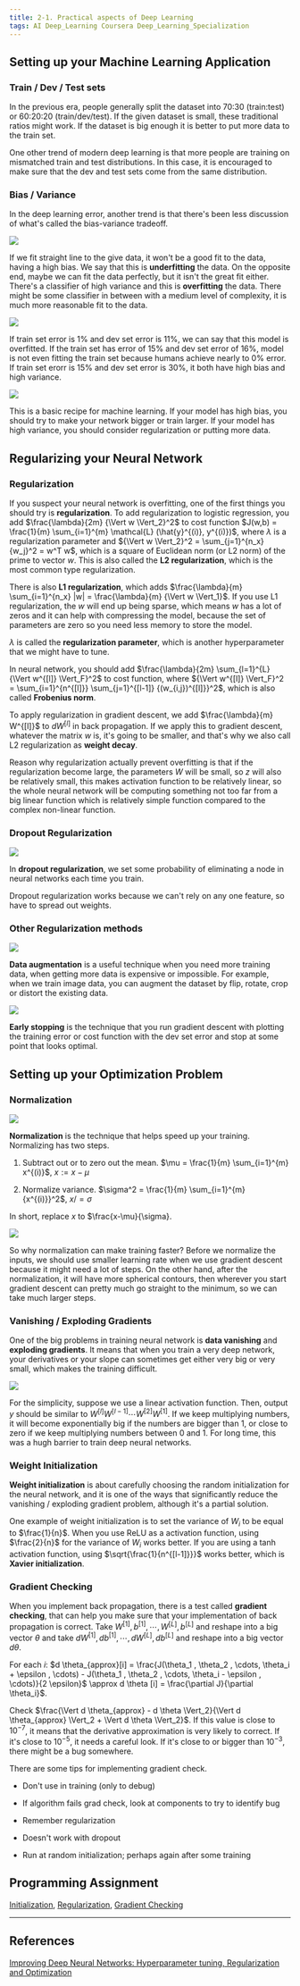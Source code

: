 ```yaml
---
title: 2-1. Practical aspects of Deep Learning
tags: AI Deep_Learning Coursera Deep_Learning_Specialization
---
```


## Setting up your Machine Learning Application

### Train / Dev / Test sets

In the previous era, people generally split the dataset into 70:30 (train:test) or 60:20:20 (train/dev/test). If the given dataset
is small, these traditional ratios might work. If the dataset is big enough it is better to put more data to the train set.

One other trend of modern deep learning is that more people are training on mismatched train and test distributions. In this
case, it is encouraged to make sure that the dev and test sets come from the same distribution.

### Bias / Variance

In the deep learning error, another trend is that there's been less discussion of what's called the bias-variance tradeoff.

![](https://raw.githubusercontent.com/evfox9/blog/master/deeplearning/dl2101.png)

If we fit straight line to the give data, it won't be a good fit to the data, having a high bias. We say that this is **underfitting**
the data. On the opposite end, maybe we can fit the data perfectly, but it isn't the great fit either. There's a classifier
of high variance and this is **overfitting** the data. There might be some classifier in between with a medium level of complexity,
it is much more reasonable fit to the data.

![](https://raw.githubusercontent.com/evfox9/blog/master/deeplearning/dl2102.png)

If train set error is 1% and dev set error is 11%, we can say that this model is overfitted. If the train set has error of 15%
and dev set error of 16%, model is not even fitting the train set because humans achieve nearly to 0% error. If train set erorr
is 15% and dev set error is 30%, it both have high bias and high variance.

![](https://raw.githubusercontent.com/evfox9/blog/master/deeplearning/dl2103.png)

This is a basic recipe for machine learning. If your model has high bias, you should try to make your network bigger or train
larger. If your model has high variance, you should consider regularization or putting more data.

## Regularizing your Neural Network

### Regularization

If you suspect your neural network is overfitting, one of the first things you should try is **regularization**. To add regularization
to logistic regression, you add $\frac{\lambda}{2m} {\Vert w \Vert_2}^2$ to cost function $J(w,b) = \frac{1}{m} \sum_{i=1}^{m}
\mathcal{L} (\hat{y}^{(i)}, y^{(i)})$, where $\lambda$ is a regularization parameter and ${\Vert w \Vert_2}^2 = \sum_{j=1}^{n_x} {w_j}^2 = w^T w$,
which is a square of Euclidean norm (or L2 norm) of the prime to vector $w$. This is also called the **L2 regularization**, which
is the most common type regularization.

There is also **L1 regularization**, which adds $\frac{\lambda}{m} \sum_{i=1}^{n_x} |w| =
\frac{\lambda}{m} {\Vert w \Vert_1}$. If you use L1 regularization, the $w$ will end up being sparse, which means $w$ has
a lot of zeros and it can help with compressing the model, because the set of parameters are zero so you need less memory to
store the model.

$\lambda$ is called the **regularization parameter**, which is another hyperparameter that we might have to tune.

In neural network, you should add $\frac{\lambda}{2m} \sum_{l=1}^{L} {\Vert w^{[l]} \Vert_F}^2$ to cost function, where ${\Vert w^{[l]} \Vert_F}^2 =
\sum_{i=1}^{n^{[l]}} \sum_{j=1}^{[l-1]} {(w_{i,j})^{[l]}}^2$, which is also called **Frobenius norm**.

To apply regularization in gradient descent, we add $\frac{\lambda}{m} W^{[l]}$ to $d W^{[l]}$ in back propagation. If we apply
this to gradient descent, whatever the matrix $w$ is, it's going to be smaller, and that's why we also call L2 regularization
as **weight decay**.

Reason why regularization actually prevent overfitting is that if the regularization become large, the parameters $W$ will be small,
so $z$ will also be relatively small, this makes activation function to be relatively linear, so the whole neural network will be
computing something not too far from a big linear function which is relatively simple function compared to the complex non-linear
function.

### Dropout Regularization

![](https://raw.githubusercontent.com/evfox9/blog/master/deeplearning/dl2104.png)

In **dropout regularization**, we set some probability of eliminating a node in neural networks each time you train.

Dropout regularization works because we can't rely on any one feature, so have to spread out weights.

### Other Regularization methods

![](https://raw.githubusercontent.com/evfox9/blog/master/deeplearning/dl2105.png)

**Data augmentation** is a useful technique when you need more training data, when getting more data is expensive or impossible.
For example, when we train image data, you can augment the dataset by flip, rotate, crop or distort the existing data.

![](https://raw.githubusercontent.com/evfox9/blog/master/deeplearning/dl2106.png)

**Early stopping** is the technique that you run gradient descent with plotting the training error or cost function with the
dev set error and stop at some point that looks optimal.

## Setting up your Optimization Problem

### Normalization

![](https://raw.githubusercontent.com/evfox9/blog/master/deeplearning/dl2107.png)

**Normalization** is the technique that helps speed up your training. Normalizing has two steps.

1) Subtract out or to zero out the mean. $\mu = \frac{1}{m} \sum_{i=1}^{m} x^{(i)}$, $x := x - \mu$

2) Normalize variance. $\sigma^2 = \frac{1}{m} \sum_{i=1}^{m} {x^{(i)}}^2$, $x /= \sigma$

In short, replace $x$ to $\frac{x-\mu}{\sigma}.


![](https://raw.githubusercontent.com/evfox9/blog/master/deeplearning/dl2108.png)

So why normalization can make training faster? Before we normalize the inputs, we should use smaller learning rate when
we use gradient descent because it might need a lot of steps. On the other hand, after the normalization, it will have more
spherical contours, then wherever you start gradient descent can pretty much go straight to the minimum, so we can take much
larger steps.

### Vanishing / Exploding Gradients
One of the big problems in training neural network is **data vanishing** and **exploding gradients**. It means that when you train
a very deep network, your derivatives or your slope can sometimes get either very big or very small, which makes the training
difficult.

![](https://raw.githubusercontent.com/evfox9/blog/master/deeplearning/dl2109.png)

For the simplicity, suppose we use a linear activation function. Then, output $y$ should be similar to $W^{[l]} W^{[l-1]} \cdots
W^{[2]} W^{[1]}$. If we keep multiplying numbers, it will become exponentially big if the numbers are bigger than 1, or close
to zero if we keep multiplying numbers between $0$ and $1$. For long time, this was a hugh barrier to train deep neural
networks.

### Weight Initialization
**Weight initialization** is about carefully choosing the random initialization for the neural network, and it is one of the
ways that significantly reduce the vanishing / exploding gradient problem, although it's a partial solution.

One example of weight initialization is to set the variance of $W_i$ to be equal to $\frac{1}{n}$. When you use ReLU as a
activation function, using $\frac{2}{n}$ for the variance of $W_i$ works better. If you are using a tanh activation function,
using $\sqrt{\frac{1}{n^{[l-1]}}}$ works better, which is **Xavier initialization**.

### Gradient Checking

When you implement back propagation, there is a test called **gradient checking**, that can help you make sure that your implementation
of back propagation is correct. Take $W^{[1]}, b^{[1]}, \cdots , W^{[L]}, b^{[L]}$ and reshape into a big vector $\theta$ and
take $d W^{[1]}, d b^{[1]}, \cdots , d W^{[L]}, d b^{[L]}$ and reshape into a big vector $d \theta$.

For each $i$: $d \theta_{approx}[i] = \frac{J(\theta_1 , \theta_2 , \cdots, \theta_i + \epsilon , \cdots) - J(\theta_1 ,
\theta_2 , \cdots, \theta_i - \epsilon , \cdots)}{2 \epsilon}$ \approx d \theta [i] = \frac{\partial J}{\partial \theta_i}$.

Check $\frac{\Vert d \theta_{approx} - d \theta \Vert_2}{\Vert d \theta_{approx} \Vert_2 + \Vert d \theta \Vert_2}$.
If this value is close to $10^{-7}$, it means that the derivative approximation is very likely to correct. If it's close to
$10^{-5}$, it needs a careful look. If it's close to or bigger than $10^{-3}$, there might be a bug somewhere.

There are some tips for implementing gradient check.

- Don't use in training (only to debug)

- If algorithm fails grad check, look at components to try to identify bug

- Remember regularization

- Doesn't work with dropout

- Run at random initialization; perhaps again after some training

## Programming Assignment

[Initialization](https://github.com/evfox9/Coursera/blob/master/Deep_Learning/Improving_Neural_Networks/Initialization.ipynb),
[Regularization](https://github.com/evfox9/Coursera/blob/master/Deep_Learning/Improving_Neural_Networks/Regularization.ipynb),
[Gradient Checking](https://github.com/evfox9/Coursera/blob/master/Deep_Learning/Improving_Neural_Networks/Gradient_Checking.ipynb)

---
## References

[Improving Deep Neural Networks: Hyperparameter tuning, Regularization and Optimization](https://www.coursera.org/learn/deep-neural-network)
